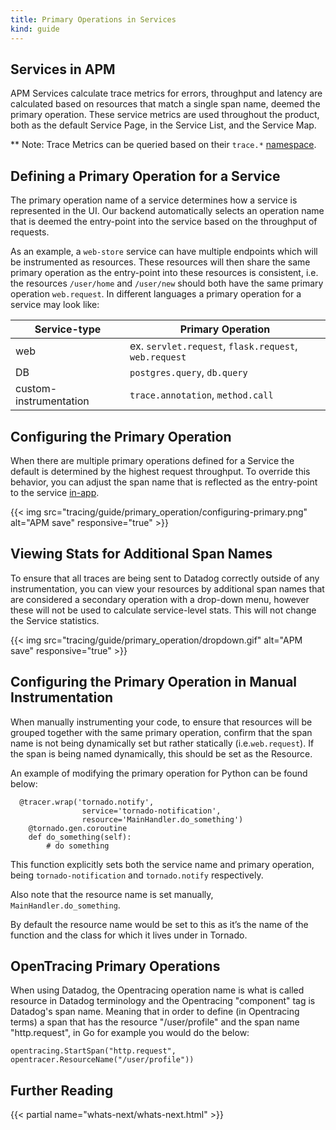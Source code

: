 ```yaml
---
title: Primary Operations in Services
kind: guide
---
```


## Services in APM

APM Services calculate trace metrics for errors, throughput and latency are calculated based on resources that match a single span name, deemed the primary operation. These service metrics are used throughout the product, both as the default Service Page, in the Service List, and the Service Map. 

** Note: Trace Metrics can be queried based on their `trace.*` [namespace][1]. 

## Defining a Primary Operation for a Service

The primary operation name of a service determines how a service is represented in the UI. Our backend automatically selects an operation name that is deemed the entry-point into the service based on the throughput of requests. 

As an example, a `web-store` service can have multiple endpoints which will be instrumented as resources. These resources will then share the same primary operation  as the entry-point into these resources is consistent, i.e. the resources `/user/home` and `/user/new` should both have the same primary operation `web.request`. In different languages a primary operation for a service may look like:

| Service-type                 | Primary Operation   | 
|------------------------------|---------------------|
| web                          | ex. `servlet.request`, `flask.request`, `web.request`    | 
| DB                           | `postgres.query`, `db.query`       |
| custom-instrumentation       | `trace.annotation`, `method.call`| 

## Configuring the Primary Operation

When there are multiple primary operations defined for a Service the default is determined by the highest request throughput. To override this behavior, you can adjust the span name that is reflected as the entry-point to the service [in-app][2].

{{< img src="tracing/guide/primary_operation/configuring-primary.png" alt="APM save" responsive="true" >}}

## Viewing Stats for Additional Span Names

To ensure that all traces are being sent to Datadog correctly outside of any instrumentation, you can view your resources by additional span names that are considered a secondary operation with a drop-down menu, however these will not be used to calculate service-level stats. This will not change the Service statistics.

{{< img src="tracing/guide/primary_operation/dropdown.gif" alt="APM save" responsive="true" >}}

## Configuring the Primary Operation in Manual Instrumentation

When manually instrumenting your code, to ensure that resources will be grouped together with the same primary operation, confirm that the span name is not being dynamically set but rather statically (i.e.`web.request`). If the span is being named dynamically, this should be set as the Resource.

An example of modifying the primary operation for Python can be found below:

```
  @tracer.wrap('tornado.notify', 
                service='tornado-notification', 
                resource='MainHandler.do_something')
    @tornado.gen.coroutine
    def do_something(self):
        # do something
```

This function explicitly sets both the service name and primary operation, being `tornado-notification` and `tornado.notify` respectively.

Also note that the resource name is set manually, `MainHandler.do_something`.

By default the resource name would be set to this as it’s the name of the function and the class for which it lives under in Tornado.

## OpenTracing Primary Operations

When using Datadog, the Opentracing operation name is what is called resource in Datadog terminology and the Opentracing "component" tag is Datadog's span name. Meaning that in order to define (in Opentracing terms) a span that has the resource "/user/profile" and the span name "http.request", in Go for example you would do the below:

```
opentracing.StartSpan("http.request", opentracer.ResourceName("/user/profile"))
```

## Further Reading

{{< partial name="whats-next/whats-next.html" >}}


[1]: /tracing/getting_further/metrics_namespace/
[2]: https://app.datadoghq.com/apm/settings
